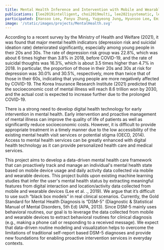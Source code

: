 ```yaml
---
title: Mental Health Inference and Intervention with Mobile and Wearable Computing
publications: [lee2019intelligent, choi2019multi, lee2021systematic, lee2022understanding]
participated: [Hansoo Lee, Panyu Zhang, Yugyeong Jung, Hyunsoo Lee, Emily Law]
image: '/static/images/projects/MentalHealth.svg'
---
```


According to a recent survey by the Ministry of Health and Welfare (2021), it was found that major mental health indicators (depression risk and suicidal ideation rate) deteriorated significantly, especially among young people in their 20s and 30s. The rate of depression risk group was 22.8%, which was about 6 times higher than 3.8% in 2018, before COVID-19, and the rate of suicidal thoughts was 16.3%, which is about 3.5 times higher than 4.7% in 2018. In particular, the proportion of those in their 20s and 30s at risk for depression was 30.0% and 30.5%, respectively, more than twice that of those in their 60s, indicating that young people are more negatively affected by COVID-19. The Korea Insurance Research Institute (2021) predicted that the socioeconomic cost of mental illness will reach 8.6 trillion won by 2030, and the actual cost is expected to increase further due to the prolonged COVID-19.

There is a strong need to develop digital health technology for early intervention in mental health. Early intervention and proactive management of mental illness can improve the quality of life of patients as well as significantly reduce socioeconomic costs. However, it is difficult to provide appropriate treatment in a timely manner due to the low accessibility of the existing mental health visit services or potential stigma (OECD, 2014). Access to mental health services can be greatly enhanced with digital health technology as it can provide personalized health care and medical services.

This project aims to develop a data-driven mental health care framework that can proactively track and manage an individual's mental health state based on mobile device usage and daily activity data collected via mobile and wearable devices. This project builds upon existing machine learning studies that infer the user's mental health status by extracting meaningful features from digital interaction and location/activity data collected from mobile and wearable devices (Lee et al. ., 2019). We argue that it’s difficult to use such “black box models” in real clinical scenarios. Currently, the Gold Standard for Mental Health Diagnosis is “DSM-5” (Diagnostic & Statistical Manual of Mental Disorders, 5th Ed) (APA, 2013). Since DSM-5 mainly uses behavioral routines, our goal is to leverage the data collected from mobile and wearable devices to extract behavioral routines for clinical diagnosis (e.g., making a phone call or responding to a received message). We expect that data-driven routine modeling and visualization helps to overcome the limitations of traditional self-report based DSM-5 diagnoses and provide new foundations for enabling proactive intervention services in everyday contexts.
